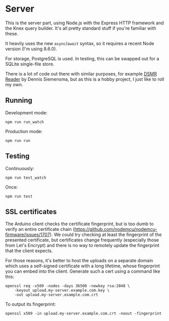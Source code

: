 Server
======

This is the server part, using Node.js with the Express HTTP framework and the
Knex query builder. It's all pretty standard stuff if you're familiar with
these.

It heavily uses the new `async`/`await` syntax, so it requires a recent Node
version (I'm using 8.6.0).

For storage, PostgreSQL is used. In testing, this can be swapped out for a
SQLite single-file store.

There is a lot of code out there with similar purposes, for example [DSMR
Reader](https://github.com/dennissiemensma/dsmr-reader) by Dennis Siemensma,
but as this is a hobby project, I just like to roll my own.

Running
-------

Development mode:

    npm run run_watch

Production mode:

    npm run run

Testing
-------

Continuously:

    npm run test_watch

Once:

    npm run test

SSL certificates
----------------

The Arduino client checks the certificate fingerprint, but is too dumb to
verify an entire certificate chain
(https://github.com/nodemcu/nodemcu-firmware/issues/1707). We could try
checking at least the fingerprint of the presented certificate, but
certificates change frequently (especially those from Let's Encrypt) and there
is no way to remotely update the fingerprint that the client expects.

For those reasons, it's better to host the uploads on a separate domain which
uses a self-signed certificate with a long lifetime, whose fingerprint you can
embed into the client. Generate such a cert using a command like this:

    openssl req -x509 -nodes -days 36500 -newkey rsa:2048 \
        -keyout upload.my-server.example.com.key \
        -out upload.my-server.example.com.crt

To output its fingerprint:

    openssl x509 -in upload.my-server.example.com.crt -noout -fingerprint
